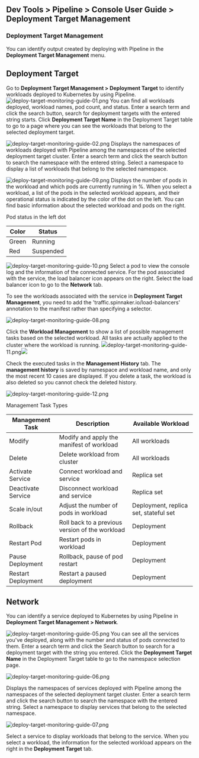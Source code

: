 ## Dev Tools > Pipeline > Console User Guide > Deployment Target Management

### Deployment Target Management

You can identify output created by deploying with Pipeline in the **Deployment Target Management** menu.

## Deployment Target

Go to **Deployment Target Management > Deployment Target** to identify workloads deployed to Kubernetes by using Pipeline.
![deploy-target-monitoring-guide-01.png](http://static.toastoven.net/prod_pipeline/2023-06-27/deploy-target-monitoring-guide-01.png)
You can find all workloads deployed, workload names, pod count, and status.
Enter a search term and click the search button, search for deployment targets with the entered string starts.
Click **Deployment Target Name** in the Deployment Target table to go to a page where you can see the workloads that belong to the selected deployment target.

![deploy-target-monitoring-guide-02.png](http://static.toastoven.net/prod_pipeline/2023-06-27/deploy-target-monitoring-guide-02.png)
Displays the namespaces of workloads deployed with Pipeline among the namespaces of the selected deployment target cluster.
Enter a search term and click the search button to search the namespace with the entered string.
Select a namespace to display a list of workloads that belong to the selected namespace.

![deploy-target-monitoring-guide-09.png](https://kr1-api-object-storage.nhncloudservice.com/v1/AUTH_2acdfabf4efe4efc8a04c00b348110c9/cdn_origin/prod_pipeline/2023-08-29/deploy-target-management-guide-09.png)
Displays the number of pods in the workload and which pods are currently running in %. When you select a workload, a list of the pods in the selected workload appears, and their operational status is indicated by the color of the dot on the left.
You can find basic information about the selected workload and pods on the right.


Pod status in the left dot

| Color | Status   |
| --- |------|
| Green | Running |
| Red | Suspended   |



![deploy-target-monitoring-guide-10.png](https://kr1-api-object-storage.nhncloudservice.com/v1/AUTH_2acdfabf4efe4efc8a04c00b348110c9/cdn_origin/prod_pipeline/2023-08-29/deploy-target-management-guide-10.png)
Select a pod to view the console log and the information of the connected service.
For the pod associated with the service, the load balancer icon appears on the right. Select the load balancer icon to go to the **Network** tab.

To see the workloads associated with the service in **Deployment Target Management**, you need to add the 'traffic.spinnaker.io/load-balancers' annotation to the manifest rather than specifying a selector.

![deploy-target-monitoring-guide-08.png](http://static.toastoven.net/prod_pipeline/2023-06-27/deploy-target-monitoring-guide-08.png)

Click the **Workload Management** to show a list of possible management tasks based on the selected workload. All tasks are actually applied to the cluster where the workload is running.
![](https://kr1-api-object-storage.nhncloudservice.com/v1/AUTH_2acdfabf4efe4efc8a04c00b348110c9/cdn_origin/prod_pipeline/2023-08-29/deploy-target-management-guide-11.png)deploy-target-monitoring-guide-11.png![](https://kr1-api-object-storage.nhncloudservice.com/v1/AUTH_2acdfabf4efe4efc8a04c00b348110c9/cdn_origin/prod_pipeline/2023-08-29/deploy-target-management-guide-11.png)

Check the executed tasks in the **Management History** tab.
The **management history** is saved by namespace and workload name, and only the most recent 10 cases are displayed. If you delete a task, the workload is also deleted so you cannot check the deleted history.


 ![deploy-target-monitoring-guide-12.png](https://kr1-api-object-storage.nhncloudservice.com/v1/AUTH_2acdfabf4efe4efc8a04c00b348110c9/cdn_origin/prod_pipeline/2023-08-29/deploy-target-management-guide-12.png)

Management Task Types

| Management Task    | Description                      | Available Workload |
|----------|-------------------------| --- |
| Modify       | Modify and apply the manifest of workload | All workloads |
| Delete       | Delete workload from cluster         | All workloads |
| Activate Service   | Connect workload and service           | Replica set|
| Deactivate Service  | Disconnect workload and service        | Replica set|
| Scale in/out | Adjust the number of pods in workload           | Deployment, replica set, stateful set|
| Rollback       | Roll back to a previous version of the workload        | Deployment|
| Restart Pod   | Restart pods in workload          | Deployment |
| Pause Deployment | Rollback, pause of pod restart    | Deployment |
| Restart Deployment   | Restart a paused deployment          | Deployment |

## Network

You can identify a service deployed to Kubernetes by using Pipeline in **Deployment Target Management > Network**.

![deploy-target-monitoring-guide-05.png]( http://static.toastoven.net/prod_pipeline/2023-06-27/deploy-target-monitoring-guide-05.png)
You can see all the services you've deployed, along with the number and status of pods connected to them.
Enter a search term and click the Search button to search for a deployment target with the string you entered.
Click the **Deployment Target Name** in the Deployment Target table to go to the namespace selection page.

![deploy-target-monitoring-guide-06.png](http://static.toastoven.net/prod_pipeline/2023-06-27/deploy-target-monitoring-guide-06.png)

Displays the namespaces of services deployed with Pipeline among the namespaces of the selected deployment target cluster.
Enter a search term and click the search button to search the namespace with the entered string.
Select a namespace to display services that belong to the selected namespace.

![deploy-target-monitoring-guide-07.png](http://static.toastoven.net/prod_pipeline/2023-06-27/deploy-target-monitoring-guide-07.png)

Select a service to display workloads that belong to the service. When you select a workload, the information for the selected workload appears on the right in the **Deployment Target** tab. 
